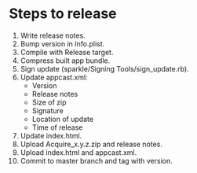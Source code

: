 Steps to release
================

  1. Write release notes.
  2. Bump version in Info.plist.
  3. Compile with Release target.
  4. Compress built app bundle.
  5. Sign update (sparkle/Signing Tools/sign_update.rb).
  6. Update appcast.xml:
     - Version
     - Release notes
     - Size of zip
     - Signature
     - Location of update
     - Time of release
  7. Update index.html.
  8. Upload Acquire\_x.y.z.zip and release notes.
  9. Upload index.html and appcast.xml.
  10. Commit to master branch and tag with version.
